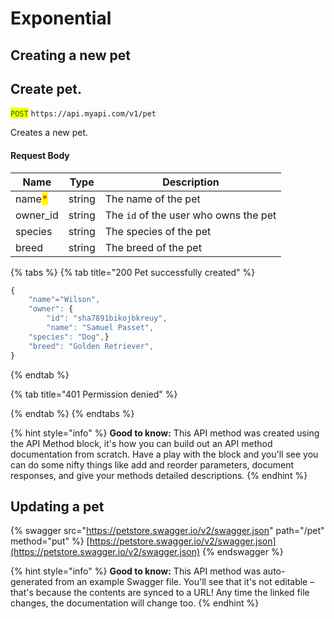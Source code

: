 # Exponential

## Creating a new pet

## Create pet.

<mark style="color:green;">`POST`</mark> `https://api.myapi.com/v1/pet`

Creates a new pet.

#### Request Body

| Name                                   | Type   | Description                           |
| -------------------------------------- | ------ | ------------------------------------- |
| name<mark style="color:red;">\*</mark> | string | The name of the pet                   |
| owner\_id                              | string | The `id` of the user who owns the pet |
| species                                | string | The species of the pet                |
| breed                                  | string | The breed of the pet                  |

{% tabs %}
{% tab title="200 Pet successfully created" %}
```javascript
{
    "name"="Wilson",
    "owner": {
        "id": "sha7891bikojbkreuy",
        "name": "Samuel Passet",
    "species": "Dog",}
    "breed": "Golden Retriever",
}
```
{% endtab %}

{% tab title="401 Permission denied" %}

{% endtab %}
{% endtabs %}

{% hint style="info" %}
**Good to know:** This API method was created using the API Method block, it's how you can build out an API method documentation from scratch. Have a play with the block and you'll see you can do some nifty things like add and reorder parameters, document responses, and give your methods detailed descriptions.
{% endhint %}

## Updating a pet

{% swagger src="https://petstore.swagger.io/v2/swagger.json" path="/pet" method="put" %}
[https://petstore.swagger.io/v2/swagger.json](https://petstore.swagger.io/v2/swagger.json)
{% endswagger %}

{% hint style="info" %}
**Good to know:** This API method was auto-generated from an example Swagger file. You'll see that it's not editable – that's because the contents are synced to a URL! Any time the linked file changes, the documentation will change too.
{% endhint %}
